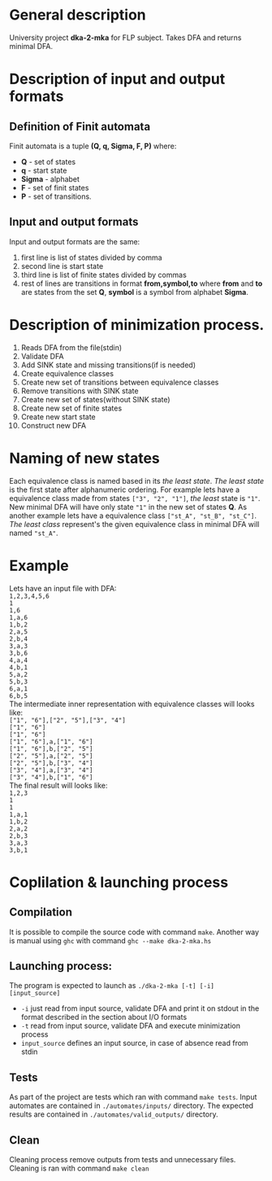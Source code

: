 # General description
University project **dka-2-mka** for FLP subject.
Takes DFA and returns minimal DFA.
# Description of input and output formats
## Definition of Finit automata
Finit automata is a tuple **(Q, q, Sigma, F, P)** where:
* **Q** - set of states
* **q** - start state
* **Sigma** - alphabet
* **F** - set of finit states
* **P** - set of transitions.
## Input and output formats
Input and output formats are the same:
1. first line is list of states divided by comma
2. second line is start state
3. third line is list of finite states divided by commas
4. rest of lines are transitions in format **from,symbol,to** where **from** and **to** are states from the set **Q**, **symbol** is a symbol from alphabet **Sigma**.
# Description of minimization process.
1. Reads DFA from the file(stdin)
2. Validate DFA
3. Add SINK state and missing transitions(if is needed)
4. Create equivalence classes
5. Create new set of transitions between equivalence classes
6. Remove transitions with SINK state
7. Create new set of states(without SINK state)
8. Create new set of finite states
9. Create new start state
10. Construct new DFA
# Naming of new states
Each equivalence class is named based in its *the least state*.
*The least state* is the first state after alphanumeric ordering.
For example lets have a equivalence class made from states `["3", "2", "1"]`, *the least* state is `"1"`. New minimal DFA will have only state `"1"` in the new set of states **Q**.
As another example lets have a equivalence class `["st_A", "st_B", "st_C"]`. *The least class* represent's the given equivalence class  in minimal DFA will named `"st_A"`.
# Example
Lets have an input file with DFA: <br>
`1,2,3,4,5,6` <br>
`1` <br>
`1,6` <br>
`1,a,6` <br>
`1,b,2` <br>
`2,a,5` <br>
`2,b,4` <br>
`3,a,3` <br>
`3,b,6` <br>
`4,a,4` <br>
`4,b,1` <br>
`5,a,2` <br>
`5,b,3` <br>
`6,a,1` <br>
`6,b,5` <br>
The intermediate inner representation with equivalence classes will looks like: <br>
`["1", "6"],["2", "5"],["3", "4"]` <br>
`["1", "6"]` <br>
`["1", "6"]` <br>
`["1", "6"],a,["1", "6"]` <br>
`["1", "6"],b,["2", "5"]` <br>
`["2", "5"],a,["2", "5"]` <br>
`["2", "5"],b,["3", "4"]` <br>
`["3", "4"],a,["3", "4"]` <br>
`["3", "4"],b,["1", "6"]` <br>
The final result will looks like: <br>
`1,2,3` <br>
`1` <br>
`1` <br>
`1,a,1` <br>
`1,b,2` <br>
`2,a,2` <br>
`2,b,3` <br>
`3,a,3` <br>
`3,b,1` <br>

# Coplilation & launching process
## Compilation
It is possible to compile the source code with command `make`.
Another way is manual using `ghc` with command `ghc --make dka-2-mka.hs`
## Launching process:
The program is expected to launch as  `./dka-2-mka [-t] [-i] [input_source] `
* `-i` just read from input source, validate DFA and print it on stdout in the format described in the section about I/O formats
* `-t` read from input source, validate DFA and execute minimization process
* `input_source` defines an input source, in case of absence read from stdin
## Tests
As part of the project are tests which ran with command  `make tests`. Input automates  are contained in `./automates/inputs/` directory. The expected results are contained in `./automates/valid_outputs/` directory.
## Clean
Cleaning process remove outputs from tests and unnecessary files. Cleaning is ran with command `make clean`
